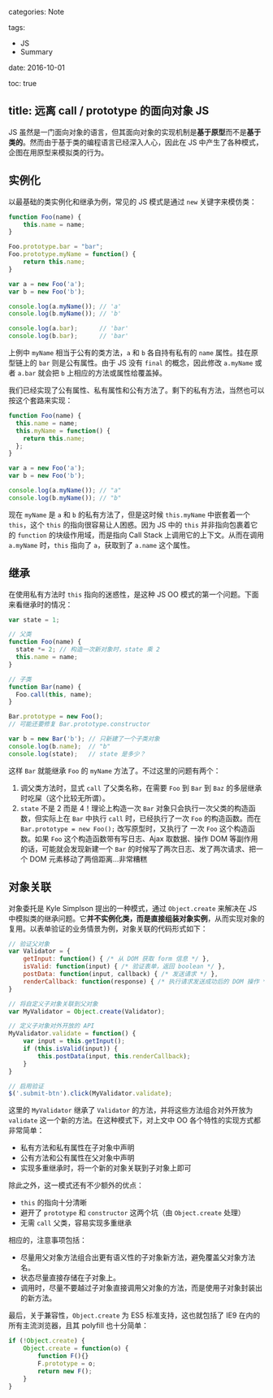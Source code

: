 categories: Note

tags:

- JS
- Summary

date:  2016-10-01

toc: true

title: 远离 call / prototype 的面向对象 JS 
---

JS 虽然是一门面向对象的语言，但其面向对象的实现机制是**基于原型**而不是**基于类的**。然而由于基于类的编程语言已经深入人心，因此在 JS 中产生了各种模式，企图在用原型来模拟类的行为。

<!--more-->

## 实例化
以最基础的类实例化和继承为例，常见的 JS 模式是通过 `new` 关键字来模仿类：

``` js
function Foo(name) {
    this.name = name;
}

Foo.prototype.bar = "bar";
Foo.prototype.myName = function() {
    return this.name;
}

var a = new Foo('a');
var b = new Foo('b');

console.log(a.myName()); // 'a'
console.log(b.myName()); // 'b'

console.log(a.bar);      // 'bar'
console.log(b.bar);      // 'bar'
```

上例中 `myName` 相当于公有的类方法，`a` 和 `b` 各自持有私有的 `name` 属性。挂在原型链上的 `bar` 则是公有属性。由于 JS 没有 `final` 的概念，因此修改 `a.myName` 或者 `a.bar` 就会把 `b` 上相应的方法或属性给覆盖掉。

我们已经实现了公有属性、私有属性和公有方法了。剩下的私有方法，当然也可以按这个套路来实现：

``` js
function Foo(name) {
  this.name = name;
  this.myName = function() {
    return this.name;
  };
}

var a = new Foo('a');
var b = new Foo('b');

console.log(a.myName()); // "a"
console.log(b.myName()); // "b"
```

现在 `myName` 是 `a` 和 `b` 的私有方法了，但是这时候 `this.myName` 中嵌套着一个 `this`，这个 `this` 的指向很容易让人困惑。因为 JS 中的 `this` 并非指向包裹着它的 `function` 的块级作用域，而是指向 Call Stack 上调用它的上下文。从而在调用 `a.myName` 时，`this` 指向了 `a`，获取到了 `a.name` 这个属性。


## 继承
在使用私有方法时 `this` 指向的迷惑性，是这种 JS OO 模式的第一个问题。下面来看继承时的情况：

``` js
var state = 1;

// 父类
function Foo(name) {
  state *= 2; // 构造一次新对象时，state 乘 2
  this.name = name;
}

// 子类
function Bar(name) {
  Foo.call(this, name);
}

Bar.prototype = new Foo();
// 可能还要修复 Bar.prototype.constructor

var b = new Bar('b'); // 只新建了一个子类对象
console.log(b.name);  // "b"
console.log(state);   // state 是多少？
```

这样 `Bar` 就能继承 `Foo` 的 `myName` 方法了。不过这里的问题有两个：

1. 调父类方法时，显式 `call` 了父类名称，在需要 `Foo` 到 `Bar` 到 `Baz` 的多层继承时吃屎（这个比较无所谓）。
2. `state` 不是 2 而是 4！理论上构造一次 `Bar` 对象只会执行一次父类的构造函数，但实际上在 `Bar` 中执行 `call` 时，已经执行了一次 `Foo` 的构造函数。而在 `Bar.prototype = new Foo();` 改写原型时，又执行了 一次 `Foo` 这个构造函数。如果 `Foo` 这个构造函数带有写日志、Ajax 取数据、操作 DOM 等副作用的话，可能就会发现新建一个 `Bar` 的时候写了两次日志、发了两次请求、把一个 DOM 元素移动了两倍距离…非常糟糕


## 对象关联
对象委托是 Kyle Simplson 提出的一种模式，通过 `Object.create` 来解决在 JS 中模拟类的继承问题。它**并不实例化类，而是直接组装对象实例**，从而实现对象的复用。以表单验证的业务情景为例，对象关联的代码形式如下：

``` js
// 验证父对象
var Validator = {
    getInput: function() { /* 从 DOM 获取 form 信息 */ },
    isValid: function(input) { /* 验证表单，返回 boolean */ },
    postData: function(input, callback) { /* 发送请求 */ },
    renderCallback: function(response) { /* 执行请求发送成功后的 DOM 操作 */ }
}

// 将自定义子对象关联到父对象
var MyValidator = Object.create(Validator);

// 定义子对象对外开放的 API
MyValidator.validate = function() {
    var input = this.getInput();
    if (this.isValid(input)) {
        this.postData(input, this.renderCallback);
    }
}

// 启用验证
$('.submit-btn').click(MyValidator.validate);
```

这里的 `MyValidator` 继承了 `Validator` 的方法，并将这些方法组合对外开放为 `validate` 这一个新的方法。在这种模式下，对上文中 OO 各个特性的实现方式都非常简单：

* 私有方法和私有属性在子对象中声明
* 公有方法和公有属性在父对象中声明
* 实现多重继承时，将一个新的对象关联到子对象上即可

除此之外，这一模式还有不少额外的优点：

* `this` 的指向十分清晰
* 避开了 `prototype` 和 `constructor` 这两个坑（由 `Object.create` 处理）
* 无需 `call` 父类，容易实现多重继承

相应的，注意事项包括：

* 尽量用父对象方法组合出更有语义性的子对象新方法，避免覆盖父对象方法名。
* 状态尽量直接存储在子对象上。
* 调用时，尽量不要越过子对象直接调用父对象的方法，而是使用子对象封装出的新方法。

最后，关于兼容性，`Object.create` 为 ES5 标准支持，这也就包括了 IE9 在内的所有主流浏览器，且其 polyfill 也十分简单：

``` js
if (!Object.create) {
    Object.create = function(o) {
        function F(){}
        F.prototype = o;
        return new F();
    }
}
```
